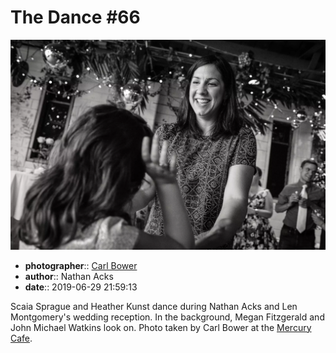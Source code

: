 # The Dance \#66

![Scaia Sprague and Heather Kunst dance](assets/2019-06-29-set-4-the-dance-66.webp)

* **photographer**:: [Carl Bower](https://carlbowerphotos.com)  
* **author**:: Nathan Acks  
* **date**:: 2019-06-29 21:59:13

Scaia Sprague and Heather Kunst dance during Nathan Acks and Len Montgomery's wedding reception. In the background, Megan Fitzgerald and John Michael Watkins look on. Photo taken by Carl Bower at the [Mercury Cafe](http://mercurycafe.com).
